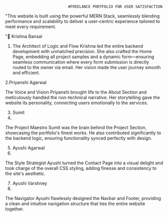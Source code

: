                                 #FREELANCE PORTFOLIO FOR USER SATISFACTION
"This website is built using the powerful MERN Stack, seamlessly blending performance and scalability to deliver
a user-centric experience tailored to meet every requirement.


"🌟 Krishna Bansal
1. The Architect of Logic and Flow
Krishna led the entire backend development with unmatched precision. She also crafted the Home Page,
embedding all project samples and a dynamic form—ensuring seamless communication where every 
form submission is directly routed to the owner via email. 
Her vision made the user journey smooth and efficient.

2.Priyanshi Agarwal

The Voice and Vision
Priyanshi brought life to the About Section and meticulously handled the non-technical narrative. 
Her storytelling gave the website its personality,
connecting users emotionally to the services.

3.  Sumit
4.  
The Project Maestro
Sumit was the brain behind the Project Section, showcasing the portfolio's finest works.
 He also contributed significantly to the backend logic,
ensuring functionality synced perfectly with design.

5. Ayushi Agarwal
6. 
The Style Strategist
Ayushi turned the Contact Page into a visual delight and took charge of the overall CSS styling,
 adding finesse and consistency to the site's aesthetic.

7. Ayushi Varshney
8. 
The Navigator
Ayushi flawlessly designed the Navbar and Footer,
providing a clean and intuitive navigation structure that ties
the entire website together.




